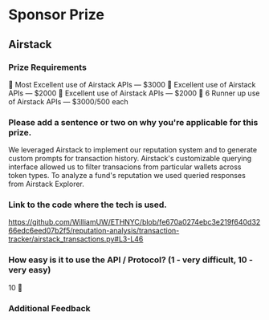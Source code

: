 # Sponsor Prize

## Airstack

### Prize Requirements

🥇 Most Excellent use of Airstack APIs — $3000
🥈 Excellent use of Airstack APIs — $2000
🥈 Excellent use of Airstack APIs — $2000
🏃 6 Runner up use of Airstack APIs — $3000/500 each

### Please add a sentence or two on why you're applicable for this prize.

We leveraged Airstack to implement our reputation system and to generate custom prompts for transaction history. Airstack's customizable querying interface allowed us to filter transacions from particular wallets across token types. To analyze a fund's reputation we used queried responses from Airstack Explorer.

### Link to the code where the tech is used.

https://github.com/WilliamUW/ETHNYC/blob/fe670a0274ebc3e219f640d3266edc6eed07b2f5/reputation-analysis/transaction-tracker/airstack_transactions.py#L3-L46

### How easy is it to use the API / Protocol? (1 - very difficult, 10 - very easy)
10 🌟
### Additional Feedback
